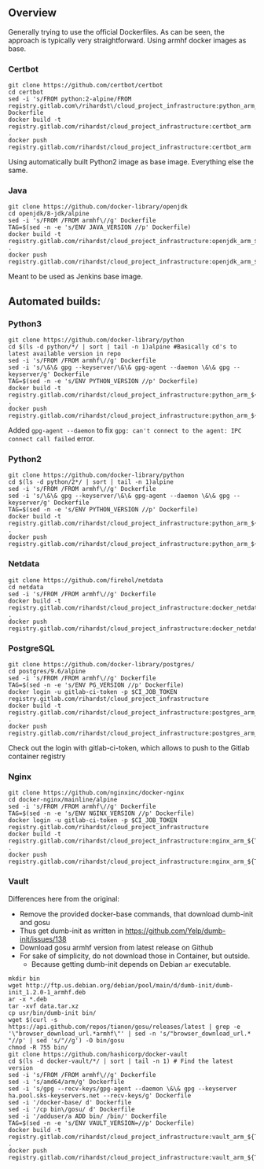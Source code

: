 ## Overview
Generally trying to use the official Dockerfiles. As can be seen, the approach is typically very straightforward. Using armhf docker images as base.

### Certbot
```
git clone https://github.com/certbot/certbot
cd certbot
sed -i 's/FROM python:2-alpine/FROM registry.gitlab.com\/rihardst\/cloud_project_infrastructure:python_arm_latest2/g' Dockerfile
docker build -t registry.gitlab.com/rihardst/cloud_project_infrastructure:certbot_arm .
docker push registry.gitlab.com/rihardst/cloud_project_infrastructure:certbot_arm
```
Using automatically built Python2 image as base image. Everything else the same.

### Java
```
git clone https://github.com/docker-library/openjdk
cd openjdk/8-jdk/alpine
sed -i 's/FROM /FROM armhf\//g' Dockerfile
TAG=$(sed -n -e 's/ENV JAVA_VERSION //p' Dockerfile)
docker build -t registry.gitlab.com/rihardst/cloud_project_infrastructure:openjdk_arm_${TAG} .
docker push registry.gitlab.com/rihardst/cloud_project_infrastructure:openjdk_arm_${TAG}
```
Meant to be used as Jenkins base image.

## Automated builds:
### Python3
```
git clone https://github.com/docker-library/python
cd $(ls -d python/*/ | sort | tail -n 1)alpine #Basically cd's to latest available version in repo
sed -i 's/FROM /FROM armhf\//g' Dockerfile
sed -i 's/\&\& gpg --keyserver/\&\& gpg-agent --daemon \&\& gpg --keyserver/g' Dockerfile
TAG=$(sed -n -e 's/ENV PYTHON_VERSION //p' Dockerfile)
docker build -t registry.gitlab.com/rihardst/cloud_project_infrastructure:python_arm_${TAG} .
docker push registry.gitlab.com/rihardst/cloud_project_infrastructure:python_arm_${TAG}
```
Added `gpg-agent --daemon` to fix `gpg: can't connect to the agent: IPC connect call failed` error.


### Python2
```
git clone https://github.com/docker-library/python
cd $(ls -d python/2*/ | sort | tail -n 1)alpine
sed -i 's/FROM /FROM armhf\//g' Dockerfile
sed -i 's/\&\& gpg --keyserver/\&\& gpg-agent --daemon \&\& gpg --keyserver/g' Dockerfile
TAG=$(sed -n -e 's/ENV PYTHON_VERSION //p' Dockerfile)
docker build -t registry.gitlab.com/rihardst/cloud_project_infrastructure:python_arm_${TAG} .
docker push registry.gitlab.com/rihardst/cloud_project_infrastructure:python_arm_${TAG}
```

### Netdata
```
git clone https://github.com/firehol/netdata
cd netdata
sed -i 's/FROM /FROM armhf\//g' Dockerfile
docker build -t registry.gitlab.com/rihardst/cloud_project_infrastructure:docker_netdata_arm .
docker push registry.gitlab.com/rihardst/cloud_project_infrastructure:docker_netdata_arm
```

### PostgreSQL
```
git clone https://github.com/docker-library/postgres/
cd postgres/9.6/alpine
sed -i 's/FROM /FROM armhf\//g' Dockerfile
TAG=$(sed -n -e 's/ENV PG_VERSION //p' Dockerfile)
docker login -u gitlab-ci-token -p $CI_JOB_TOKEN registry.gitlab.com/rihardst/cloud_project_infrastructure
docker build -t registry.gitlab.com/rihardst/cloud_project_infrastructure:postgres_arm_${TAG} .
docker push registry.gitlab.com/rihardst/cloud_project_infrastructure:postgres_arm_${TAG}
```
Check out the login with gitlab-ci-token, which allows to push to the Gitlab container registry

### Nginx
```
git clone https://github.com/nginxinc/docker-nginx
cd docker-nginx/mainline/alpine
sed -i 's/FROM /FROM armhf\//g' Dockerfile
TAG=$(sed -n -e 's/ENV NGINX_VERSION //p' Dockerfile)
docker login -u gitlab-ci-token -p $CI_JOB_TOKEN registry.gitlab.com/rihardst/cloud_project_infrastructure
docker build -t registry.gitlab.com/rihardst/cloud_project_infrastructure:nginx_arm_${TAG} .
docker push registry.gitlab.com/rihardst/cloud_project_infrastructure:nginx_arm_${TAG}
```

### Vault
Differences here from the original:
- Remove the provided docker-base commands, that download dumb-init and gosu
- Thus get dumb-init as written in https://github.com/Yelp/dumb-init/issues/138
- Download gosu armhf version from latest release on Github
- For sake of simplicity, do not download those in Container, but outside.
  - Because getting dumb-init depends on Debian `ar` executable.

```
mkdir bin
wget http://ftp.us.debian.org/debian/pool/main/d/dumb-init/dumb-init_1.2.0-1_armhf.deb
ar -x *.deb
tar -xvf data.tar.xz
cp usr/bin/dumb-init bin/
wget $(curl -s https://api.github.com/repos/tianon/gosu/releases/latest | grep -e '\"browser_download_url.*armhf\"' | sed -n 's/"browser_download_url.* "//p' | sed 's/"//g') -O bin/gosu
chmod -R 755 bin/
git clone https://github.com/hashicorp/docker-vault
cd $(ls -d docker-vault/*/ | sort | tail -n 1) # Find the latest version
sed -i 's/FROM /FROM armhf\//g' Dockerfile
sed -i 's/amd64/arm/g' Dockerfile
sed -i 's/gpg --recv-keys/gpg-agent --daemon \&\& gpg --keyserver ha.pool.sks-keyservers.net --recv-keys/g' Dockerfile
sed -i '/docker-base/ d' Dockerfile
sed -i '/cp bin\/gosu/ d' Dockerfile
sed -i '/adduser/a ADD bin/ /bin/' Dockerfile
TAG=$(sed -n -e 's/ENV VAULT_VERSION=//p' Dockerfile)
docker build -t registry.gitlab.com/rihardst/cloud_project_infrastructure:vault_arm_${TAG} .
docker push registry.gitlab.com/rihardst/cloud_project_infrastructure:vault_arm_${TAG}
```